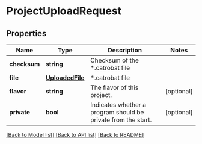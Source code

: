 # ProjectUploadRequest

## Properties
Name | Type | Description | Notes
------------ | ------------- | ------------- | -------------
**checksum** | **string** | Checksum of the *.catrobat file | 
**file** | [**UploadedFile**](UploadedFile.md) | *.catrobat file | 
**flavor** | **string** | The flavor of this project. | [optional] 
**private** | **bool** | Indicates whether a program should be private from the start. | [optional] 

[[Back to Model list]](../README.md#documentation-for-models) [[Back to API list]](../README.md#documentation-for-api-endpoints) [[Back to README]](../README.md)


